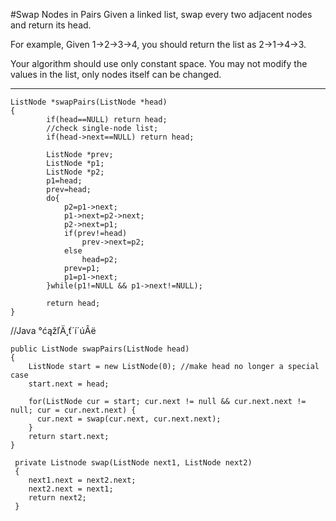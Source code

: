 #Swap Nodes in Pairs
Given a linked list, swap every two adjacent nodes and return its head.

For example,
Given 1->2->3->4, you should return the list as 2->1->4->3.

Your algorithm should use only constant space. You may not modify the values in the list, 
only nodes itself can be changed.


---



```
ListNode *swapPairs(ListNode *head) 
{
        if(head==NULL) return head;  
        //check single-node list;  
        if(head->next==NULL) return head;  
          
        ListNode *prev;  
        ListNode *p1;  
        ListNode *p2;  
        p1=head;  
        prev=head;  
        do{  
            p2=p1->next;  
            p1->next=p2->next;  
            p2->next=p1;  
            if(prev!=head)  
                prev->next=p2;  
            else  
                head=p2;  
            prev=p1;  
            p1=p1->next;  
        }while(p1!=NULL && p1->next!=NULL);  
          
        return head; 
}
```

//Java °ćąžľÄ˛ť´í´úÂë

```
public ListNode swapPairs(ListNode head)
{
    ListNode start = new ListNode(0); //make head no longer a special case
    start.next = head;

    for(ListNode cur = start; cur.next != null && cur.next.next != null; cur = cur.next.next) {
      cur.next = swap(cur.next, cur.next.next);        
    }
    return start.next;
}

 private Listnode swap(ListNode next1, ListNode next2) 
 {
    next1.next = next2.next;
    next2.next = next1;
    return next2;
 }
```